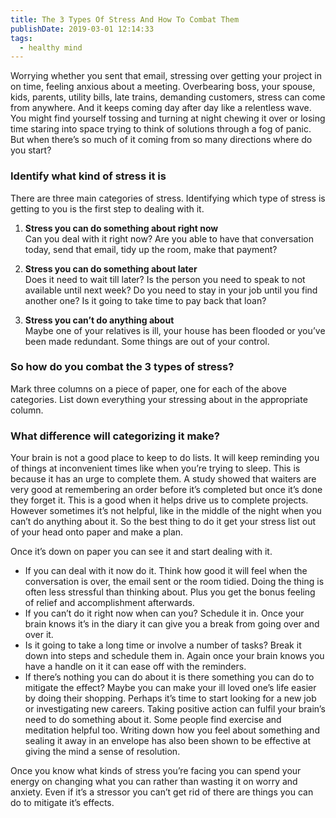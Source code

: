 ```yaml
---
title: The 3 Types Of Stress And How To Combat Them
publishDate: 2019-03-01 12:14:33
tags:
  - healthy mind
---
```


Worrying whether you sent that email, stressing over getting your project in on time, feeling anxious about a meeting. Overbearing boss, your spouse, kids, parents, utility bills, late trains, demanding customers, stress can come from anywhere. And it keeps coming day after day like a relentless wave. You might find yourself tossing and turning at night chewing it over or losing time staring into space trying to think of solutions through a fog of panic. But when there’s so much of it coming from so many directions where do you start? 

### Identify what kind of stress it is
There are three main categories of stress. Identifying which type of stress is getting to you is the first step to dealing with it.

1. **Stress you can do something about right now**  
Can you deal with it right now? Are you able to have that conversation today, send that email, tidy up the room, make that payment? 

2. **Stress you can do something about later**  
Does it need to wait till later? Is the person you need to speak to not available until next week? Do you need to stay in your job until you find another one? Is it going to take time to pay back that loan? 

3. **Stress you can’t do anything about**  
Maybe one of your relatives is ill, your house has been flooded or you’ve been made redundant. Some things are out of your control. 

### So how do you combat the 3 types of stress?
Mark three columns on a piece of paper, one for each of the above categories. List down everything your stressing about in the appropriate column. 

### What difference will categorizing it make?
Your brain is not a good place to keep to do lists. It will keep reminding you of things at inconvenient times like when you’re trying to sleep. This is because it has an urge to complete them. A study showed that waiters are very good at remembering an order before it’s completed but once it’s done they forget it. This is a good when it helps drive us to complete projects. However sometimes it’s not helpful, like in the middle of the night when you can’t do anything about it. So the best thing to do it get your stress list out of your head onto paper and make a plan.

Once it’s down on paper you can see it and start dealing with it.

* If you can deal with it now do it. Think how good it will feel when the conversation is over, the email sent or the room tidied. Doing the thing is often less stressful than thinking about. Plus you get the bonus feeling of relief and accomplishment afterwards.
* If you can’t do it right now when can you? Schedule it in. Once your brain knows it’s in the diary it can give you a break from going over and over it.
* Is it going to take a long time or involve a number of tasks? Break it down into steps and schedule them in. Again once your brain knows you have a handle on it it can ease off with the reminders.
* If there’s nothing you can do about it is there something you can do to mitigate the effect? Maybe you can make your ill loved one’s life easier by doing their shopping.  Perhaps it’s time to start looking for a new job or investigating new careers. Taking positive action can fulfil your brain’s need to do something about it. Some people find exercise and meditation helpful too. Writing down how you feel about something and sealing it away in an envelope has also been shown to be effective at giving the mind a sense of resolution.

Once you know what kinds of stress you’re facing you can spend your energy on changing what you can rather than wasting it on worry and anxiety. Even if it’s a stressor you can’t get rid of there are things you can do to mitigate it’s effects.